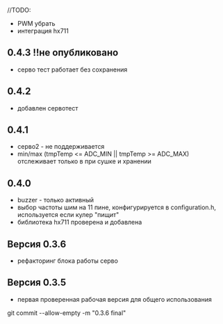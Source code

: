 //TODO:
- PWM убрать
- интеграция hx711

## 0.4.3 !!не опубликовано
- серво тест работает без сохранения

## 0.4.2
- добавлен сервотест
  
## 0.4.1
- серво2 - не поддерживается 
- min/max (tmpTemp <= ADC_MIN || tmpTemp >= ADC_MAX) отслеживает только в при сушке и хранении 

## 0.4.0
- buzzer - только активный
- выбор частоты шим на 11 пине, конфигурируется в configuration.h, используется если кулер "пищит"
- библиотека hx711 проверена и добавлена

## Версия 0.3.6
- рефакторинг блока работы серво

## Версия 0.3.5
- первая проверенная рабочая версия для общего использования



git commit --allow-empty -m "0.3.6 final"
